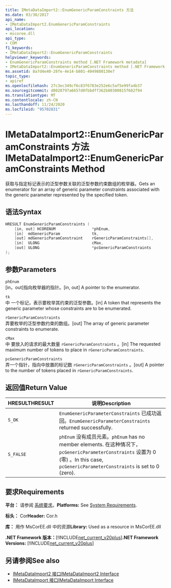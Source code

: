 ```yaml
---
title: IMetaDataImport2::EnumGenericParamConstraints 方法
ms.date: 03/30/2017
api_name:
- IMetaDataImport2.EnumGenericParamConstraints
api_location:
- mscoree.dll
api_type:
- COM
f1_keywords:
- IMetaDataImport2::EnumGenericParamConstraints
helpviewer_keywords:
- EnumGenericParamConstraints method [.NET Framework metadata]
- IMetaDataImport2::EnumGenericParamConstraints method [.NET Framework metadata]
ms.assetid: 8a7d4e40-28fe-4e14-b801-4049880130e7
topic_type:
- apiref
ms.openlocfilehash: 27c3ec349cf6c83f6783e252e6c5af5e99fa4b37
ms.sourcegitcommit: d8020797a6657d0fbbdff362b80300815f682f94
ms.translationtype: MT
ms.contentlocale: zh-CN
ms.lasthandoff: 11/24/2020
ms.locfileid: "95702831"
---
```

# <a name="imetadataimport2enumgenericparamconstraints-method"></a><span data-ttu-id="d6022-102">IMetaDataImport2::EnumGenericParamConstraints 方法</span><span class="sxs-lookup"><span data-stu-id="d6022-102">IMetaDataImport2::EnumGenericParamConstraints Method</span></span>

<span data-ttu-id="d6022-103">获取与指定标记表示的泛型参数关联的泛型参数约束数组的枚举器。</span><span class="sxs-lookup"><span data-stu-id="d6022-103">Gets an enumerator for an array of generic parameter constraints associated with the generic parameter represented by the specified token.</span></span>  
  
## <a name="syntax"></a><span data-ttu-id="d6022-104">语法</span><span class="sxs-lookup"><span data-stu-id="d6022-104">Syntax</span></span>  
  
```cpp  
HRESULT EnumGenericParamConstraints (  
    [in, out] HCORENUM                *phEnum,  
    [in]  mdGenericParam              tk,  
    [out] mdGenericParamConstraint    rGenericParamConstraints[],  
    [in]  ULONG                       cMax,  
    [out] ULONG                       *pcGenericParamConstraints  
);  
```  
  
## <a name="parameters"></a><span data-ttu-id="d6022-105">参数</span><span class="sxs-lookup"><span data-stu-id="d6022-105">Parameters</span></span>  

 `phEnum`  
 <span data-ttu-id="d6022-106">[in，out]指向枚举器的指针。</span><span class="sxs-lookup"><span data-stu-id="d6022-106">[in, out] A pointer to the enumerator.</span></span>  
  
 `tk`  
 <span data-ttu-id="d6022-107">中  一个标记，表示要枚举其约束的泛型参数。</span><span class="sxs-lookup"><span data-stu-id="d6022-107">[in]   A token that represents the generic parameter whose constraints are to be enumerated.</span></span>  
  
 `rGenericParamConstraints`  
 <span data-ttu-id="d6022-108">弄要枚举的泛型参数约束的数组。</span><span class="sxs-lookup"><span data-stu-id="d6022-108">[out] The array of generic parameter constraints to enumerate.</span></span>  
  
 `cMax`  
 <span data-ttu-id="d6022-109">中  要放入的请求的最大数量 `rGenericParamConstraints` 。</span><span class="sxs-lookup"><span data-stu-id="d6022-109">[in]   The requested maximum number of tokens to place in `rGenericParamConstraints`.</span></span>  
  
 `pcGenericParamConstraints`  
 <span data-ttu-id="d6022-110">弄一个指针，指向中放置的标记数 `rGenericParamConstraints` 。</span><span class="sxs-lookup"><span data-stu-id="d6022-110">[out] A pointer to the number of tokens placed in `rGenericParamConstraints`.</span></span>  
  
## <a name="return-value"></a><span data-ttu-id="d6022-111">返回值</span><span class="sxs-lookup"><span data-stu-id="d6022-111">Return Value</span></span>  
  
|<span data-ttu-id="d6022-112">HRESULT</span><span class="sxs-lookup"><span data-stu-id="d6022-112">HRESULT</span></span>|<span data-ttu-id="d6022-113">说明</span><span class="sxs-lookup"><span data-stu-id="d6022-113">Description</span></span>|  
|-------------|-----------------|  
|`S_OK`|<span data-ttu-id="d6022-114">`EnumGenericParameterConstraints` 已成功返回。</span><span class="sxs-lookup"><span data-stu-id="d6022-114">`EnumGenericParameterConstraints` returned successfully.</span></span>|  
|`S_FALSE`|<span data-ttu-id="d6022-115">`phEnum` 没有成员元素。</span><span class="sxs-lookup"><span data-stu-id="d6022-115">`phEnum` has no member elements.</span></span> <span data-ttu-id="d6022-116">在这种情况下， `pcGenericParameterConstraints` 设置为 0 (零) 。</span><span class="sxs-lookup"><span data-stu-id="d6022-116">In this case, `pcGenericParameterConstraints` is set to 0 (zero).</span></span>|  
  
## <a name="requirements"></a><span data-ttu-id="d6022-117">要求</span><span class="sxs-lookup"><span data-stu-id="d6022-117">Requirements</span></span>  

 <span data-ttu-id="d6022-118">**平台：** 请参阅 [系统要求](../../get-started/system-requirements.md)。</span><span class="sxs-lookup"><span data-stu-id="d6022-118">**Platforms:** See [System Requirements](../../get-started/system-requirements.md).</span></span>  
  
 <span data-ttu-id="d6022-119">**标头：** Cor</span><span class="sxs-lookup"><span data-stu-id="d6022-119">**Header:** Cor.h</span></span>  
  
 <span data-ttu-id="d6022-120">**库：** 用作 MsCorEE.dll 中的资源</span><span class="sxs-lookup"><span data-stu-id="d6022-120">**Library:** Used as a resource in MsCorEE.dll</span></span>  
  
 <span data-ttu-id="d6022-121">**.NET Framework 版本：**[!INCLUDE[net_current_v20plus](../../../../includes/net-current-v20plus-md.md)]</span><span class="sxs-lookup"><span data-stu-id="d6022-121">**.NET Framework Versions:** [!INCLUDE[net_current_v20plus](../../../../includes/net-current-v20plus-md.md)]</span></span>  
  
## <a name="see-also"></a><span data-ttu-id="d6022-122">另请参阅</span><span class="sxs-lookup"><span data-stu-id="d6022-122">See also</span></span>

- [<span data-ttu-id="d6022-123">IMetaDataImport2 接口</span><span class="sxs-lookup"><span data-stu-id="d6022-123">IMetaDataImport2 Interface</span></span>](imetadataimport2-interface.md)
- [<span data-ttu-id="d6022-124">IMetaDataImport 接口</span><span class="sxs-lookup"><span data-stu-id="d6022-124">IMetaDataImport Interface</span></span>](imetadataimport-interface.md)
